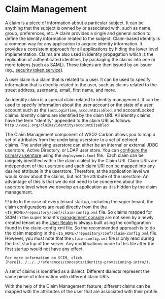 # Claim Management

A claim is a piece of information about a particular subject. It can be
anything that the subject is owned by or associated with, such as name,
group, preferences, etc. A claim provides a single and general notion to
define the identity information related to the subject. Claim-based
identity is a common way for any application to acquire identity
information. It provides a consistent approach for all applications by
hiding the lower level implementation. Claims are also used in identity
propagation which is the replication of authenticated identities,
by packaging the claims into one or more tokens (such as SAML). These
tokens are then issued by an issuer (eg., [security token service](../authentication/intro-ws-trust)).

A user claim is a claim that is related to a user. It can be used to
specify information that is directly related to the user, such as claims
related to the street address, username, email, first name, and more.

An identity claim is a special claim related to identity management. It
can be used to specify information about the user account or the state
of a user account such as the `lastLoginTime`, `accountDisabled`, and
accountLocked claims. Identity claims are identified by the claim URI.
All identity claims have the term "identity" appended to the claim URI
as follows:
`http://wso2.org/claims/identity/accountDisabled`

The Claim Management component of WSO2 Carbon
allows you to map a set of attributes from the underlying userstore to
a set of defined claims. The underlying userstore can either be an
internal or external JDBC userstore, Active Directory, or LDAP user
store. You can [configure the primary userstore](../../../deploy/configure-the-primary-user-store#set-up-the-primary-userstore) 
using the `deployment.toml` file. 
Each claim can be uniquely identified within the claim dialect by the
Claim URI. Claim URIs are independent of the userstore and each claim
URI can be mapped into any desired attribute in the userstore.
Therefore, at the application level we would know about the claims, but
not the attribute of the userstore. An advantage of this is that we do
not need to be concerned about the userstore level when we develop an
application as it is hidden by the claim management.

!!! info 
    In the case of every tenant startup, including the super tenant, the claim
    configurations are read directly from the
    the `<IS_HOME>/repository/conf/claim-config.xml` file. So
    claims mapped for SCIM in the super tenant's [management
    console](../../../deploy/get-started/get-started-with-the-management-console) are not seen by
    a newly created tenant as the [User
    Realm](../../../deploy/configure-the-system-administrator) is always built using the
    configuration found in the claim-config.xml file. So the recommended
    approach is to do the claim mapping in the
    `<IS_HOME>/repository/conf/claim-config.xml` file.
    However, you must note that the `claim-config.xml` file is only read
    during the first startup of the server. Any modifications made to this
    file after the first startup would not have any effect.

    For more information on SCIM, click
    [here](../../../references/concepts/identity-provisioning-intro/).

A set of claims is identified as a dialect. Different dialects represent
the same piece of information with different claim URIs.

With the help of the Claim Management feature, different claims can be
mapped with the attributes of the user that are associated with their
profile.
